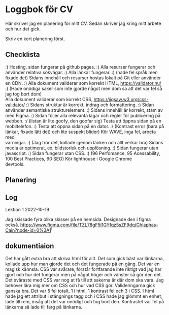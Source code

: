 # Loggbok för CV

Här skriver jag en planering för mitt CV.
Sedan skriver jag kring mitt arbete och hur det gick.

Skriv en kort planering först.

## Checklista

:) Hosting, sidan fungerar på github pages.
:) Alla resurser fungerar och använder relativa sökvägar.
:) Alla länkar fungerar.
:) (hade fel språk men fixade det) Sidans innehåll och resurser hostas lokalt på Git eller använder en CDN.
:) Alla dokument validerar som korrekt HTML, https://validator.nu/
:) (Hade onödiga saker som inte gjorde något men dom sa att det var fel så jag tog bort dom)       
   Alla dokument validerar som korrekt CSS, https://jigsaw.w3.org/css-validator/
:) Sidans struktur är korrekt, indrag och formattering.
:) Sidan använder semantiska strukturelement.
:) Sidans innehåll är korrekt, stäm av med Figma.
:) Sidan följer alla relevanta lagar och regler för publicering på webben.
:/ (listan är lite goofy, den goofar sig) Testa att öppna sidan på en mobiltelefon.
:) Testa att öppna sidan på en dator.
:/ (Kontrast error (bara på länkar, fixade lätt det) och lite suspekt blider) Kör WAVE, inga fel, arbeta med        
   varningar.
:) (Jag tror det, kollade igenom länken och allt verkar bra)  Sidans media är optimerat, ex. 
   bildstorlek och upplösning.
:) Sidan fungerar utan javascript.
:) Sidan fungerar utan CSS.
:) (96 Perfomance, 95 Acessability, 100 Best Practices, 90 SEO) Kör lighthouse i Google Chrome    
    devtools.

## Planering

## Log

Lektion 1 2022-10-19

Jag skissade fyra olika skisser på en hemsida. Designade den i figma också.
https://www.figma.com/file/TZL78gF5i1GYfqz5sZF9dq/Chiaphas-Cain?node-id=0%3A1'

## dokumentiaion

Det har gått extra bra att skriva html för allt. Det som gick bäst var länkarna, kollade upp hur man gjorde det och det fungerade på en gång. Det var en magisk kännsla. CSS var svårare, förstår fortfarande inte riktigt vad jag har gjort och hur det fungerar men på något höger och vänster så gör den det. Det svåraste med CSS var nog at få till att sakerna är där dom ska vara. Jag behöver lära mig mer om CSS och hur vad CSS gör. Valideringarna gick ganska bra. Det var 5 fel totalt, 1 i html, 1 kontrast fel och 3 i CSS. I html hade jag ett attribut i stängnings tagg och i CSS hade jag glömmt en enhet, lade till rem, insåg att det var onödigt och tog bort den. Kontrastet var fel på länkarna så lade till färg på länkarna.